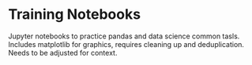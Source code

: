 # Training Notebooks
Jupyter notebooks to practice pandas and data science common tasls. Includes matplotlib for graphics,
requires cleaning up and deduplication. Needs to be adjusted for context. 
